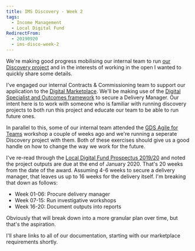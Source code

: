 ```yaml
---
title: IMS Discovery - Week 2
tags: 
  - Income Management
  - Local Digital Fund
RedirectFrom:
  - 20190920
  - ims-disco-week-2
---
```

We're making good progress mobilising our internal team to run [our Discovery project](https://mhclgdigital.blog.gov.uk/2019/09/12/the-6-projects-funded-in-round-2-of-the-local-digital-fund/) and in the interests of working in the open I wanted to quickly share some details.

I've engaged our internal Contracts & Commissioning team to support our application to the [Digital Marketplace](https://www.digitalmarketplace.service.gov.uk/). We'll be making use of the [Digital Specialist and Outcomes framework](https://digitalmarketplace.blog.gov.uk/2015/10/27/digital-outcomes-and-specialists-an-overview/) to secure a Delivery Manager. Our intent here is to work with someone who is familiar with running discovery projects to both run this project and educate our team to be able to run future ones.

In parallel to this, some of our internal team attended the [GDS Agile for Teams](https://www.gov.uk/guidance/agile-for-teams-course-description) workshop a couple of weeks ago and we're running a seperate Discovery project with them. Both of these exercises should give us a good handle on how to change the way we work for the future.

I've re-read through the [Local Digital Fund Prospectus 2019/20](https://www.gov.uk/government/publications/local-digital-fund-prospectus-2019-to-2020) and noted the project outputs are due at the end of January 2020. That's 20 weeks from the date of the award. Assuming 4-6 weeks to secure a delivery manager, that leaves us up to 16 weeks for the delivery itself. I'm breaking that down as follows:

* Week 01-06: Procure delivery manager
* Week 07-15: Run investigative workshops
* Week 16-20: Document outputs into reports

Obviously that will break down into a more granular plan over time, but that's the aspiration.

I'll share links to all of our documentation, starting with our marketplace requirements shortly.